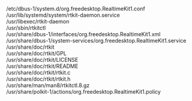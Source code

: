 /etc/dbus-1/system.d/org.freedesktop.RealtimeKit1.conf  
/usr/lib/systemd/system/rtkit-daemon.service  
/usr/libexec/rtkit-daemon  
/usr/sbin/rtkitctl  
/usr/share/dbus-1/interfaces/org.freedesktop.RealtimeKit1.xml  
/usr/share/dbus-1/system-services/org.freedesktop.RealtimeKit1.service  
/usr/share/doc/rtkit  
/usr/share/doc/rtkit/GPL  
/usr/share/doc/rtkit/LICENSE  
/usr/share/doc/rtkit/README  
/usr/share/doc/rtkit/rtkit.c  
/usr/share/doc/rtkit/rtkit.h  
/usr/share/man/man8/rtkitctl.8.gz  
/usr/share/polkit-1/actions/org.freedesktop.RealtimeKit1.policy  

